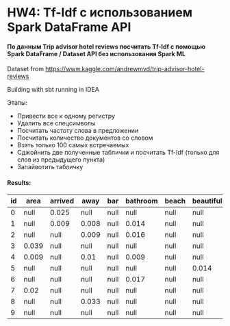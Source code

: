 # HW4: Tf-Idf с использованием Spark DataFrame API
#### По данным Trip advisor hotel reviews посчитать Tf-Idf с помощью Spark DataFrame / Dataset API без использования Spark ML
Dataset from https://www.kaggle.com/andrewmvd/trip-advisor-hotel-reviews

Building with sbt running in IDEA

Этапы:
* Привести все к одному регистру
* Удалить все спецсимволы
* Посчитать частоту слова в предложении
* Посчитать количество документов со словом
* Взять только 100 самых встречаемых
* Сджойнить две полученные таблички и посчитать Tf-Idf (только для слов из предыдущего пункта)
* Запайвотить табличку

#### Results:

| id| area|arrived| away| bar|bathroom|beach|beautiful|  bed| beds| best|better|  big| bit|booked|breakfast|buffet|check| city|clean|close|comfortable|  day|days|definitely| desk|  did|excellent|experience|fantastic|floor| food| free|friendly|going| good|  got|great|helpful|hotel|hotels| just|large| like|little|lobby|location| lot|loved|lovely| make|minutes|morning|need| new| nice|night|nights|   no|  not|   nt|people|perfect|place|pool|price|problem|quiet|quite|really|recommend|resort|restaurant|restaurants|reviews|right| room|rooms| say|service|shower|small|staff| stay|stayed|street| sure|think| time|times| took| trip|  use| view| walk|walking|want|water|  way| went|wonderful|
| --- | --- | --- | --- | --- | --- | --- | --- | --- | --- | --- | --- | --- | --- | --- | --- | --- | --- | --- | --- | --- | --- | --- | --- | --- | --- | --- | --- | --- | --- | --- | --- | --- | --- | --- | --- | --- | --- | --- | --- | --- | --- | --- | --- | --- | --- | --- | --- | --- | --- | --- | --- | --- | --- | --- | --- | --- | --- | --- | --- | --- | --- | --- | --- | --- | --- | --- | --- | --- | --- | --- | --- | --- | --- | --- | --- | --- | --- | --- | --- | --- | --- | --- | --- | --- | --- | --- | --- | --- | --- | --- | --- | --- | --- | --- | --- | --- | --- | --- | --- | --- |
|  0| null|  0.025| null|null|    null| null|     null|0.021| null| null|  null| null|null|  null|     null|  null|0.026| null|0.015| null|      0.021| null|null|      null| null| 0.03|     null|     0.024|     null| null| null| null|    null| null|0.013| 0.02|0.012|   null|0.018|  null|0.015| null|0.018| 0.019| null|   0.014|null| null|  null| null|   null|  0.025|null|null|0.074|0.032|  null| null|0.022| null|  0.02|   null| null|null| null|   null| null| null|  null|     null|  null|      null|       null|  0.023| null| 0.03| null|null|   null|  null| null| null|0.025|  null|  null| null| null| null| null|0.026| null| null|0.022| null|  0.025|null| null| null| null|     null|
|  1| null|  0.009|0.008|null|   0.014| null|     null| null|0.009|0.007| 0.016| null|null| 0.008|    0.016|  null| null| null|0.005| null|       null|0.006|null|      null|0.032|0.011|     null|      null|     null| null| null|0.008|    null| null|0.019|0.021|0.004|  0.006|0.016| 0.016| null| null|0.013|  null| null|    null|null| null|  null|0.008|   null|  0.009|null|null|0.005|0.011|  null|0.017|0.027| null|  null|   null| null|null| null|   null| null| null| 0.007|     null|  null|      null|       null|   null| null|0.021| null|null|   null|  null| null|0.008|0.004|  null|  null|0.009| null| null| null|0.009|0.008| null|0.008| null|   null|null| null| null| null|     null|
|  2| null|   null|0.009|null|   0.016| null|     null|0.017| null| null|  null| 0.01|null|  null|     null|  null|0.011| null| null| null|      0.008| null|null|      null|0.027|0.018|     null|      0.01|     null| null| null| null|    null| 0.01|0.005|0.016|0.014|   null|0.011|  null| null|0.009| null|  null| null|    null|null| null|  null| null|   null|   0.03|null|null|0.018|0.033|  null|0.013|0.005|0.034|  null|   null| null|null|0.009|   null| null| null|  null|     null|  null|      null|       null|   null| null|0.033|0.006|null|  0.007|  null| null| null| 0.02|  null|  null| null| null| null| null| null| null|0.011| null| null|   null|null|0.009|0.009| null|     null|
|  3|0.039|   null| null|null|    null| null|     null| null| null| null|  null|0.025|null|  null|     null|  null| null| null| null| null|       null| null|null|      null| null| 0.03|    0.038|      null|     null| null| null|0.045|   0.033| null| null| null|0.035|   null|0.036|  null| null| null|0.035|  null|0.024|   0.014|null| null| 0.025| null|   null|   null|null|null|0.029| null|  null|0.015| null|0.027|  null|   null| null|null| null|   null| null| null|  null|     null|  null|      null|       null|   null| null| 0.01| null|null|  0.016|  null| null|0.011|0.024|  null|  null| null| null|0.016| null| null| null| null| null| null|   null|null| null| null| null|    0.022|
|  4|0.009|   null| 0.01|null|   0.009| null|     null| null| null|0.009|  0.01| null|null|  0.01|     null|  null|0.012|0.011| null| null|       null| null|null|      null| 0.01|0.035|     null|      null|     null| 0.01| null| null|    null|0.011|0.006|0.009|0.022|  0.008|0.008|  0.01|0.013|0.011| null|  null| null|    null|null| null|  null| null|   null|   null|null|null| null| null|  null|0.007| 0.01|0.038|  null|   null|0.008|null|0.011|  0.012| null| null|  null|    0.009|  null|      null|       null|   null| 0.01|0.009| null|null|  0.015|  null| null|0.005|0.011|  null| 0.011| null| null|0.008| null|0.012| null| null| 0.01|0.009|   null|0.01| null| 0.01| 0.01|    0.011|
|  5| null|   null| null|null|    null| null|    0.014| null| null|0.013| 0.015| null|null| 0.015|     null|  null| null| null| null| null|       null| null|null|     0.016|0.015| null|     null|      null|     null| null|0.011| null|    null| null|0.009| null| null|   null|0.012|  null| null| null| null|  null| null|    null|null| null|  null| null|   null|  0.016|null|null| null| null|  null| null|0.007|0.009|  null|   null|0.012|null| null|   null|0.016| null|  null|     null|  null|     0.028|       null|   null| null|0.013| null|null|  0.011|  null| null|0.008|0.016| 0.009|  null| null| null| null| null| null| null| null| null| null|   null|null| null|0.015|0.015|    0.015|
|  6| null|   null| null|null|   0.017| null|     null| null| null| null|  null| null|null|  0.02|     null|  null| null| 0.02|0.013| null|      0.054| null|null|      null| null|0.013|     null|     0.021|     null| null| null| null|   0.015| null|0.023| null| 0.01|   null|0.008|  null| null| 0.02| null|  null| null|   0.012|null| null|  null| null|   null|   null|null|null| null| null| 0.018| null| 0.01| null|  null|   null| null|null| null|  0.022| null|0.021|  null|     null|  null|      null|       null|   null| null|0.017|0.012|null|   null|  null|0.016| 0.02|0.022|  null| 0.062| null| null| null| null| null|0.018| null|0.019|0.016|   null|null| null| null| null|     null|
|  7| 0.02|   null| null|null|    null| null|     null|0.021| null| null|  null| null|null|  null|     null|  null| null| null| null|0.024|       null| null|null|      null|0.023| null|     0.04|      null|     null| null|0.018| null|    null| null|0.013| null| null|   null|0.009|  null| null| null|0.018|  null| null|   0.014|null| null|  null|0.047|   null|   null|null|null|0.015| null|  null| null|0.011| null|  null|   null| null|null| null|   null| null| null|  null|     null|  null|      null|       null|   null| null| null| null|null|  0.033|  null| null|0.059| null|  null| 0.024| null| null| null| null|0.026| null| null| null| null|  0.025|null| null|0.023|0.023|     null|
|  8| null|   null|0.033|null|    null| null|     null|0.061| null| null|  null| null|null|  null|     null|  null| null| null| null| null|       null| null|null|      null| null| null|     null|      null|     null| null|0.026| null|    null| null| null| null|0.034|   null| 0.04|  null| null| null|0.026|  null| null|   0.021|null| null|  null| null|   null|   null|null|null| null| null|  null| null| null| null|  null|   null| null|null| null|   null| null| null|  null|     null|  null|      null|       null|   null| null|0.029| 0.02|null|   null|  null| null| null| null|  0.02|  null| null| null| null| null| null| null| null| null|0.028|   null|null| null| null| null|     null|
|  9| null|   null| null|null|    null| null|     null| 0.05| null| null|  null| null|null|  null|     null|  null| null| null| null| null|       0.05| null|null|      null| null| null|    0.047|     0.059|     null| null| null| null|   0.041| null| null| null|0.028|   null|0.022|  null| null| null| null|  null| null|    null|null| 0.06|  null| null|   null|   null|null|null| null| null|  null| null| null| null|  null|   null| null|null| null|   null| null| null|  null|     null|  null|      null|       0.05|   null| null|0.024| null|null|   null|  null|0.045|0.055| null| 0.033|  null| null| null| null| null| null| null| null| null| null|   null|null| null| null| null|     null|

